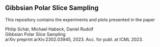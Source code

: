 ## Gibbsian Polar Slice Sampling

This repository contains the experiments and plots presented in the paper

Philip Schär, Michael Habeck, Daniel Rudolf  
Gibbsian Polar Slice Sampling  
arXiv preprint arXiv:2302.03945, 2023.
Acc. for publ. at ICML 2023.

